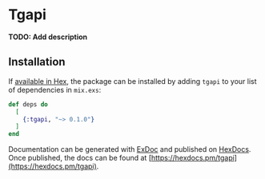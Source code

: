 # Tgapi

**TODO: Add description**

## Installation

If [available in Hex](https://hex.pm/docs/publish), the package can be installed
by adding `tgapi` to your list of dependencies in `mix.exs`:

```elixir
def deps do
  [
    {:tgapi, "~> 0.1.0"}
  ]
end
```

Documentation can be generated with [ExDoc](https://github.com/elixir-lang/ex_doc)
and published on [HexDocs](https://hexdocs.pm). Once published, the docs can
be found at [https://hexdocs.pm/tgapi](https://hexdocs.pm/tgapi).

